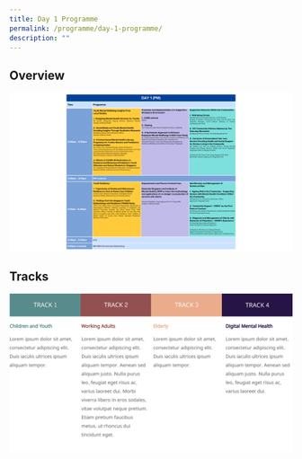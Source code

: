 ```yaml
---
title: Day 1 Programme
permalink: /programme/day-1-programme/
description: ""
---
```

## Overview
![day 1 (pm)](/images/day%201%20(pm).png)
## Tracks
![](/images/Tracks.png)